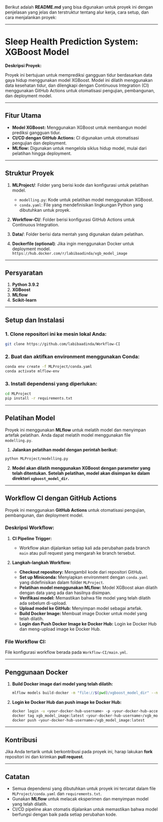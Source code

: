 Berikut adalah **README.md** yang bisa digunakan untuk proyek ini dengan penjelasan yang jelas dan terstruktur tentang alur kerja, cara setup, dan cara menjalankan proyek:

---

# Sleep Health Prediction System: XGBoost Model

**Deskripsi Proyek:**

Proyek ini bertujuan untuk memprediksi gangguan tidur berdasarkan data gaya hidup menggunakan model XGBoost. Model ini dilatih menggunakan data kesehatan tidur, dan dilengkapi dengan Continuous Integration (CI) menggunakan GitHub Actions untuk otomatisasi pengujian, pembangunan, dan deployment model.

---

## Fitur Utama

* **Model XGBoost:** Menggunakan XGBoost untuk membangun model prediksi gangguan tidur.
* **CI/CD dengan GitHub Actions:** CI digunakan untuk otomatisasi pengujian dan deployment.
* **MLflow:** Digunakan untuk mengelola siklus hidup model, mulai dari pelatihan hingga deployment.

---

## Struktur Proyek

1. **MLProject/**: Folder yang berisi kode dan konfigurasi untuk pelatihan model.

   * `modelling.py`: Kode untuk pelatihan model menggunakan XGBoost.
   * `conda.yaml`: File yang mendefinisikan lingkungan Python yang dibutuhkan untuk proyek.
2. **Workflow-CI/**: Folder berisi konfigurasi GitHub Actions untuk Continuous Integration.
3. **Data/**: Folder berisi data mentah yang digunakan dalam pelatihan.
4. **Dockerfile (optional)**: Jika ingin menggunakan Docker untuk deployment model.
``https://hub.docker.com/r/labibaadinda/xgb_model_image``

---

## Persyaratan

1. **Python 3.9.2**
2. **XGBoost**
3. **MLflow**
4. **Scikit-learn**

---

## Setup dan Instalasi

### 1. Clone repositori ini ke mesin lokal Anda:

```bash
git clone https://github.com/labibaadinda/Workflow-CI
```

### 2. Buat dan aktifkan environment menggunakan Conda:

```bash
conda env create -f MLProject/conda.yaml
conda activate mlflow-env
```

### 3. Install dependensi yang diperlukan:

```bash
cd MLProject
pip install -r requirements.txt
```

---

## Pelatihan Model

Proyek ini menggunakan **MLflow** untuk melatih model dan menyimpan artefak pelatihan. Anda dapat melatih model menggunakan file `modelling.py`.

1. **Jalankan pelatihan model dengan perintah berikut:**

```bash
python MLProject/modelling.py
```

2. **Model akan dilatih menggunakan XGBoost dengan parameter yang telah ditentukan. Setelah pelatihan, model akan disimpan ke dalam direktori `xgboost_model_dir`.**

---

## Workflow CI dengan GitHub Actions

Proyek ini menggunakan **GitHub Actions** untuk otomatisasi pengujian, pembangunan, dan deployment model.

### Deskripsi Workflow:

1. **CI Pipeline Trigger:**

   * Workflow akan dijalankan setiap kali ada perubahan pada branch `main` atau pull request yang mengarah ke branch tersebut.
2. **Langkah-langkah Workflow:**

   * **Checkout repository:** Mengambil kode dari repositori GitHub.
   * **Set up Miniconda:** Menyiapkan environment dengan `conda.yaml` yang didefinisikan dalam folder `MLProject`.
   * **Pelatihan model menggunakan MLflow:** Model XGBoost akan dilatih dengan data yang ada dan hasilnya disimpan.
   * **Verifikasi model:** Memastikan bahwa file model yang telah dilatih ada sebelum di-upload.
   * **Upload model ke GitHub:** Menyimpan model sebagai artefak.
   * **Build Docker Image:** Membuat image Docker untuk model yang telah dilatih.
   * **Login dan Push Docker Image ke Docker Hub:** Login ke Docker Hub dan meng-upload image ke Docker Hub.

### File Workflow CI:

File konfigurasi workflow berada pada `Workflow-CI/main.yml`.

---

## Penggunaan Docker

1. **Build Docker image dari model yang telah dilatih:**

   ```bash
   mlflow models build-docker -m "file://$(pwd)/xgboost_model_dir" --name xgb_model_image
   ```

2. **Login ke Docker Hub dan push image ke Docker Hub:**

   ```bash
   docker login -u <your-docker-hub-username> -p <your-docker-hub-access-token>
   docker tag xgb_model_image:latest <your-docker-hub-username>/xgb_model_image:latest
   docker push <your-docker-hub-username>/xgb_model_image:latest
   ```

---

## Kontribusi

Jika Anda tertarik untuk berkontribusi pada proyek ini, harap lakukan **fork** repositori ini dan kirimkan **pull request**.

---

## Catatan

* Semua dependensi yang dibutuhkan untuk proyek ini tercatat dalam file `MLProject/conda.yaml` dan `requirements.txt`.
* Gunakan **MLflow** untuk melacak eksperimen dan menyimpan model yang telah dilatih.
* CI/CD pipeline akan otomatis dijalankan untuk memastikan bahwa model berfungsi dengan baik pada setiap perubahan kode.
